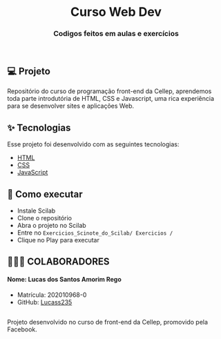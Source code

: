 
<h1 align="center">Curso Web Dev</h1>

<h3 align="center">Codigos feitos em aulas e exercícios </h3>

<br>

## 💻 Projeto

Repositório do curso de programação front-end da Cellep, aprendemos toda parte introdutória de HTML, CSS e Javascript, uma rica experiência para se desenvolver sites e aplicações Web.

## ✨ Tecnologias

Esse projeto foi desenvolvido com as seguintes tecnologias:

- [HTML](https://developer.mozilla.org/pt-BR/docs/Web/HTML)
- [CSS](https://developer.mozilla.org/pt-BR/docs/Web/CSS)
- [JavaScript](https://pt.wikipedia.org/wiki/JavaScript)

## 🚀 Como executar

- Instale Scilab
- Clone o repositório
- Abra o projeto no Scilab
- Entre no `Exercicios_Scinote_do_Scilab/ Exercicios /`
- Clique no Play para executar

## 👨‍👦‍👦 COLABORADORES

#### Nome: Lucas dos Santos Amorim Rego
- Matrícula: 202010968-0
- GitHub: [Lucass235](https://github.com/lucass235)

##
Projeto desenvolvido no curso de front-end da Cellep, promovido pela Facebook.
